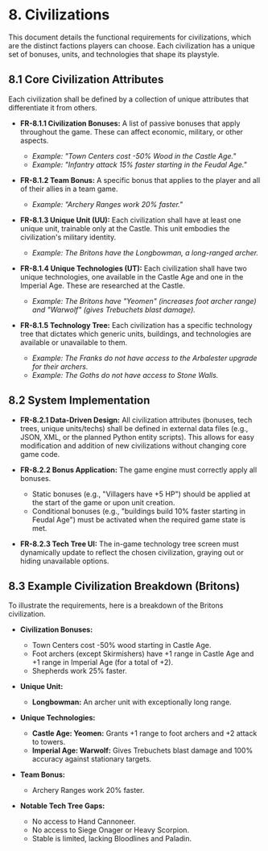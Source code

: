 # 8. Civilizations

This document details the functional requirements for civilizations, which are the distinct factions players can choose. Each civilization has a unique set of bonuses, units, and technologies that shape its playstyle.

## 8.1 Core Civilization Attributes

Each civilization shall be defined by a collection of unique attributes that differentiate it from others.

- **FR-8.1.1 Civilization Bonuses:** A list of passive bonuses that apply throughout the game. These can affect economic, military, or other aspects.
    - *Example: "Town Centers cost -50% Wood in the Castle Age."*
    - *Example: "Infantry attack 15% faster starting in the Feudal Age."*

- **FR-8.1.2 Team Bonus:** A specific bonus that applies to the player and all of their allies in a team game.
    - *Example: "Archery Ranges work 20% faster."*

- **FR-8.1.3 Unique Unit (UU):** Each civilization shall have at least one unique unit, trainable only at the Castle. This unit embodies the civilization's military identity.
    - *Example: The Britons have the Longbowman, a long-ranged archer.*

- **FR-8.1.4 Unique Technologies (UT):** Each civilization shall have two unique technologies, one available in the Castle Age and one in the Imperial Age. These are researched at the Castle.
    - *Example: The Britons have "Yeomen" (increases foot archer range) and "Warwolf" (gives Trebuchets blast damage).*

- **FR-8.1.5 Technology Tree:** Each civilization has a specific technology tree that dictates which generic units, buildings, and technologies are available or unavailable to them.
    - *Example: The Franks do not have access to the Arbalester upgrade for their archers.*
    - *Example: The Goths do not have access to Stone Walls.*

## 8.2 System Implementation

- **FR-8.2.1 Data-Driven Design:** All civilization attributes (bonuses, tech trees, unique units/techs) shall be defined in external data files (e.g., JSON, XML, or the planned Python entity scripts). This allows for easy modification and addition of new civilizations without changing core game code.

- **FR-8.2.2 Bonus Application:** The game engine must correctly apply all bonuses.
    - Static bonuses (e.g., "Villagers have +5 HP") should be applied at the start of the game or upon unit creation.
    - Conditional bonuses (e.g., "buildings build 10% faster starting in Feudal Age") must be activated when the required game state is met.

- **FR-8.2.3 Tech Tree UI:** The in-game technology tree screen must dynamically update to reflect the chosen civilization, graying out or hiding unavailable options.

## 8.3 Example Civilization Breakdown (Britons)

To illustrate the requirements, here is a breakdown of the Britons civilization.

- **Civilization Bonuses:**
    - Town Centers cost -50% wood starting in Castle Age.
    - Foot archers (except Skirmishers) have +1 range in Castle Age and +1 range in Imperial Age (for a total of +2).
    - Shepherds work 25% faster.

- **Unique Unit:**
    - **Longbowman:** An archer unit with exceptionally long range.

- **Unique Technologies:**
    - **Castle Age: Yeomen:** Grants +1 range to foot archers and +2 attack to towers.
    - **Imperial Age: Warwolf:** Gives Trebuchets blast damage and 100% accuracy against stationary targets.

- **Team Bonus:**
    - Archery Ranges work 20% faster.

- **Notable Tech Tree Gaps:**
    - No access to Hand Cannoneer.
    - No access to Siege Onager or Heavy Scorpion.
    - Stable is limited, lacking Bloodlines and Paladin.